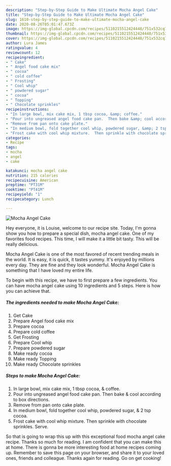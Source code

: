 ```yaml
---
description: "Step-by-Step Guide to Make Ultimate Mocha Angel Cake"
title: "Step-by-Step Guide to Make Ultimate Mocha Angel Cake"
slug: 1610-step-by-step-guide-to-make-ultimate-mocha-angel-cake
date: 2020-08-26T05:01:47.673Z
image: https://img-global.cpcdn.com/recipes/5110215512424448/751x532cq70/mocha-angel-cake-recipe-main-photo.jpg
thumbnail: https://img-global.cpcdn.com/recipes/5110215512424448/751x532cq70/mocha-angel-cake-recipe-main-photo.jpg
cover: https://img-global.cpcdn.com/recipes/5110215512424448/751x532cq70/mocha-angel-cake-recipe-main-photo.jpg
author: Lura James
ratingvalue: 4
reviewcount: 12
recipeingredient:
- " Cake"
- " Angel food cake mix"
- " cocoa"
- " cold coffee"
- " Frosting"
- " Cool whip"
- " powdered sugar"
- " cocoa"
- " Topping"
- " Chocolate sprinkles"
recipeinstructions:
- "In large bowl, mix cake mix, 1 tbsp cocoa, &amp; coffee."
- "Pour into ungreased angel food cake pan.  Then bake &amp; cool according to box directions."
- "Remove from pan onto cake plate."
- "In medium bowl, fold together cool whip, powdered sugar, &amp; 2 tsp cocoa."
- "Frost cake with cool whip mixture.  Then sprinkle with chocolate sprinkles. Serve."
categories:
- Recipe
tags:
- mocha
- angel
- cake

katakunci: mocha angel cake 
nutrition: 215 calories
recipecuisine: American
preptime: "PT31M"
cooktime: "PT41M"
recipeyield: "1"
recipecategory: Lunch

---
```



![Mocha Angel Cake](https://img-global.cpcdn.com/recipes/5110215512424448/751x532cq70/mocha-angel-cake-recipe-main-photo.jpg)

Hey everyone, it is Louise, welcome to our recipe site. Today, I'm gonna show you how to prepare a special dish, mocha angel cake. One of my favorites food recipes. This time, I will make it a little bit tasty. This will be really delicious.

Mocha Angel Cake is one of the most favored of recent trending meals in the world. It is easy, it is quick, it tastes yummy. It's enjoyed by millions every day. They are fine and they look wonderful. Mocha Angel Cake is something that I have loved my entire life.




To begin with this recipe, we have to first prepare a few ingredients. You can have mocha angel cake using 10 ingredients and 5 steps. Here is how you can achieve that.

<!--inarticleads1-->

##### The ingredients needed to make Mocha Angel Cake:

1. Get  Cake
1. Prepare  Angel food cake mix
1. Prepare  cocoa
1. Prepare  cold coffee
1. Get  Frosting
1. Prepare  Cool whip
1. Prepare  powdered sugar
1. Make ready  cocoa
1. Make ready  Topping
1. Make ready  Chocolate sprinkles




<!--inarticleads2-->

##### Steps to make Mocha Angel Cake:

1. In large bowl, mix cake mix, 1 tbsp cocoa, &amp; coffee.
1. Pour into ungreased angel food cake pan.  Then bake &amp; cool according to box directions.
1. Remove from pan onto cake plate.
1. In medium bowl, fold together cool whip, powdered sugar, &amp; 2 tsp cocoa.
1. Frost cake with cool whip mixture.  Then sprinkle with chocolate sprinkles. Serve.




So that is going to wrap this up with this exceptional food mocha angel cake recipe. Thanks so much for reading. I am confident that you can make this at home. There is gonna be more interesting food at home recipes coming up. Remember to save this page on your browser, and share it to your loved ones, friends and colleague. Thanks again for reading. Go on get cooking!
